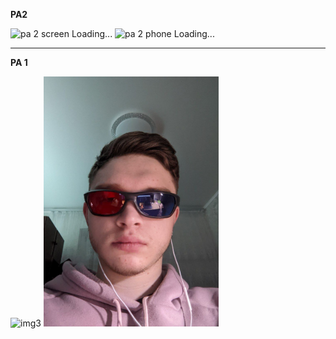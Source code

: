 **PA2**


<img alt="pa 2 screen Loading..." height="600" src="imgs/pa2_screen.gif" title="gif" width="400"/>
<img alt="pa 2 phone Loading..." height="600" src="imgs/pa2_phone.gif" title="gif" width="400"/>

------
**PA 1**

<img alt="img3" height="600" src="imgs/pa1_23.gif" title="gif" width="600"/>
<img alt="img3" height="400px" src="imgs/pa1_23_2.jpg" title="Image" width="280px"/>
